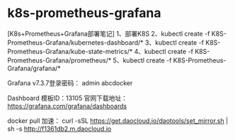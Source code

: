 # k8s-prometheus-grafana

[K8s+Prometheus+Grafana部署笔记]
1、部署K8S
2、kubectl create -f K8S-Prometheus-Grafana/kubernetes-dashboard/*
3、kubectl create -f K8S-Prometheus-Grafana/kube-state-metrics/*
4、kubectl create -f K8S-Prometheus-Grafana/prometheus/*
5、kubectl create -f K8S-Prometheus-Grafana/grafana/*

Grafana v7.3.7登录密码：
admin
abcdocker

Dashboard 模板ID：13105
官网下载地址：https://grafana.com/grafana/dashboards

docker pull 加速：
curl -sSL https://get.daocloud.io/daotools/set_mirror.sh | sh -s http://f1361db2.m.daocloud.io
